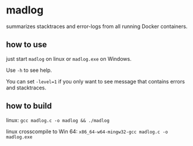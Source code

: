 # madlog
summarizes stacktraces and error-logs from all running Docker containers.


## how to use

just start `madlog` on linux or `madlog.exe` on Windows.

Use `-h` to see help.

You can set `-level=1` if you only want to see message that contains errors and stacktraces.


## how to build

linux: `gcc madlog.c -o madlog && ./madlog`

linux crosscompile to Win 64: `x86_64-w64-mingw32-gcc madlog.c -o madlog.exe`



